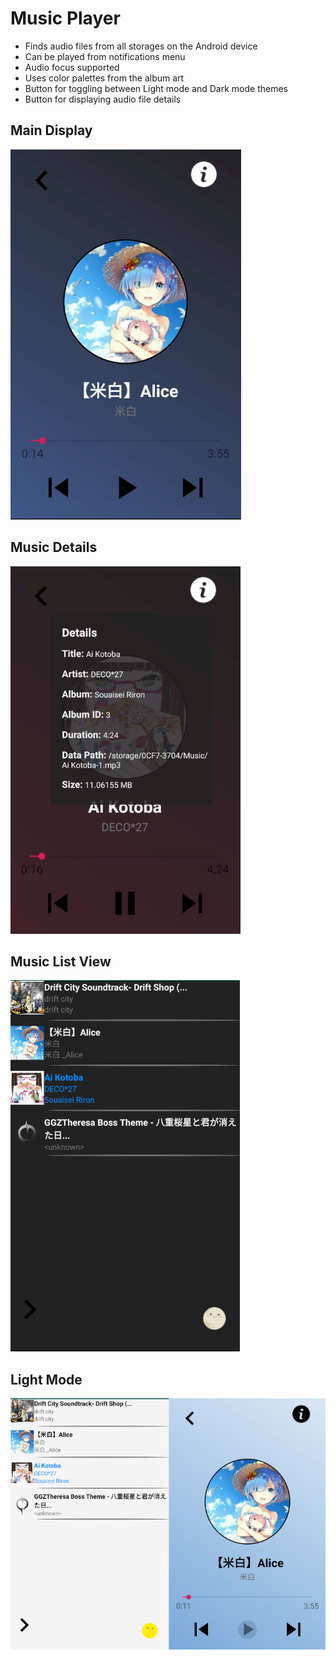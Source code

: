 # Music Player
- Finds audio files from all storages on the Android device
- Can be played from notifications menu
- Audio focus supported
- Uses color palettes from the album art
- Button for toggling between Light mode and Dark mode themes
- Button for displaying audio file details

## Main Display
![Main Activity](./Screenshots/mainactivity.png "Main Activity")

## Music Details
![Music Details](./Screenshots/musicdetails.png "Music Details")

## Music List View
![Music List View Dark Mode](./Screenshots/listview_dark.png "Music List View (Dark Mode)")

## Light Mode
![Light Mode](./Screenshots/lightmode.png "List View and Main Activity Light Mode")